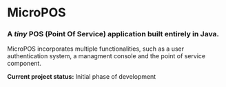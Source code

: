 # MicroPOS
### A *tiny* POS (Point Of Service) application built entirely in Java.
MicroPOS incorporates multiple functionalities, such as a user authentication system, a managment console and the point of service component.

**Current project status:** Initial phase of development
